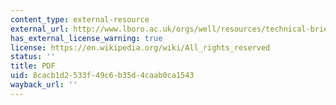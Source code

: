 ```yaml
---
content_type: external-resource
external_url: http://www.lboro.ac.uk/orgs/well/resources/technical-briefs/61-on-plot-sanitation-in-urban-areas.pdf
has_external_license_warning: true
license: https://en.wikipedia.org/wiki/All_rights_reserved
status: ''
title: PDF
uid: 8cacb1d2-533f-49c6-b35d-4caab0ca1543
wayback_url: ''
---
```


